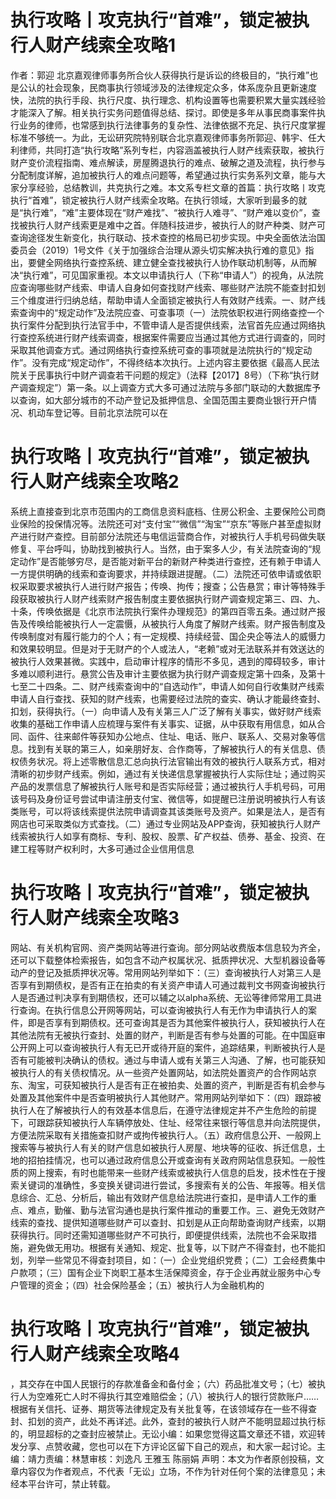 # 执行攻略丨攻克执行“首难”，锁定被执行人财产线索全攻略1

作者：郭迎 北京嘉观律师事务所合伙人获得执行是诉讼的终极目的，“执行难”也是公认的社会现象，民商事执行领域涉及的法律规定众多，体系庞杂且更新速度快，法院的执行手段、执行尺度、执行理念、机构设置等也需要积累大量实践经验才能深入了解。相关执行实务问题值得总结、探讨。即使是多年从事民商事案件执行业务的律师，也常感到执行法律事务的复杂性、法律依据不充足、执行尺度掌握标准不够统一。为此，无讼研究院特别联合北京嘉观律师事务所郭迎、韩宇、任大利律师，共同打造“执行攻略”系列专栏，内容涵盖被执行人财产线索获取，被执行财产变价流程指南、难点解读，房屋腾退执行的难点、破解之道及流程，执行参与分配制度详解，追加被执行人的难点问题等，希望通过执行实务系列文章，能与大家分享经验，总结教训，共克执行之难。本文系专栏文章的首篇：执行攻略丨攻克执行“首难”，锁定被执行人财产线索全攻略。在执行领域，大家听到最多的就是“执行难”，“难”主要体现在“财产难找”、“被执行人难寻”、“财产难以变价”，查找被执行人财产线索更是难中之首。伴随科技进步，被执行人的财产种类、财产可查询途径发生新变化，执行联动、技术查控的格局已初步实现。中央全面依法治国委员会（2019）1号文件《关于加强综合治理从源头切实解决执行难的意见》指出，要健全网络执行查控系统、建立健全查找被执行人协作联动机制等，从而解决“执行难”，可见国家重视。本文以申请执行人（下称“申请人”）的视角，从法院应查询哪些财产线索、申请人自身如何查找财产线索、哪些财产法院不能查封扣划三个维度进行归纳总结，帮助申请人全面锁定被执行人有效财产线索。一、财产线索查询中的“规定动作”及法院应查、可查事项（一）法院依职权进行网络查控一个执行案件分配到执行法官手中，不管申请人是否提供线索，法官首先应通过网络执行查控系统进行财产线索调查，根据案件需要应当通过其他方式进行调查的，同时采取其他调查方式。通过网络执行查控系统可查的事项就是法院执行的“规定动作”。没有完成“规定动作”，不得终结本次执行。上述内容主要依据《最高人民法院关于民事执行中财产调查若干问题的规定》（法释【2017】8号）（下称“执行财产调查规定”）第一条。以上调查方式大多可通过法院与多部门联动的大数据库予以查询，如大部分城市的不动产登记及抵押信息、全国范围主要商业银行开户情况、机动车登记等。目前北京法院可以在

# 执行攻略丨攻克执行“首难”，锁定被执行人财产线索全攻略2

系统上直接查到北京市范围内的工商信息资料底档、住房公积金、主要保险公司商业保险的投保情况等。法院还可对“支付宝”“微信”“淘宝”“京东”等账户甚至虚拟财产进行财产查控。目前部分法院还与电信运营商合作，对被执行人手机号码做失联修复、平台呼叫，协助找到被执行人。当然，由于案多人少，有关法院查询的“规定动作”是否能够穷尽，是否能对新平台的新财产种类进行查控，还有赖于申请人一方提供明确的线索和查询要求，并持续跟进提醒。（二）法院还可依申请或依职权采取要求被执行人进行财产报告；传唤、拘传；搜查；公告悬赏；审计等特殊手段获取被执行人财产线索财产报告制度主要依据执行财产调查规定第三、四、九、十条，传唤依据是《北京市法院执行案件办理规范》的第四百零五条。通过财产报告及传唤给能被执行人一定震慑，从被执行人角度了解财产线索。财产报告制度及传唤制度对有履行能力的个人；有一定规模、持续经营、国企央企等法人的威慑力和效果较明显。但是对于无财产的个人或法人，“老赖”或对无法联系并有效送达的被执行人效果甚微。实践中，启动审计程序的情形不多见，遇到的障碍较多，审计多难以顺利进行。悬赏公告及审计主要依据为执行财产调查规定第十四条，及第十七至二十四条。二、财产线索查询中的“自选动作”，申请人如何自行收集财产线索申请人自行查找、获知的财产线索，也需要经过法院的查实、确认才能最终查封、扣划，获得执行。（一）向申请人及有关第三人广泛了解有关事实，做好财产线索收集的基础工作申请人应梳理与案件有关事实、证据，从中获取有用信息，如从合同、函件、往来邮件等获知办公地点、住址、电话、账户、联系人、交易对象等信息。找到有关联的第三人，如亲朋好友、合作商等，了解被执行人的有关信息、债权债务状况。将上述零散信息汇总向执行法官输出有效的被执行人联系方式，相对清晰的初步财产线索。例如，通过有关快递信息掌握被执行人实际住址；通过购买产品的发票信息了解被执行人账号和是否实际经营；通过被执行人手机号码，可用该号码及身份证号尝试申请注册支付宝、微信等，如提醒已注册说明被执行人有该类账号，可以将该线索提供法院申请调查其该类账号及资产。如果是法人，是否有网店也可采取类似方式查找。（二）通过专业网站及APP查询，获知被执行人财产线索被执行人如享有商标、专利、股权、股票、矿产权益、债券、基金、投资、在建工程等财产权利时，大多可通过企业信用信息

# 执行攻略丨攻克执行“首难”，锁定被执行人财产线索全攻略3

网站、有关机构官网、资产类网站等进行查询。部分网站收费版本信息较为齐全，还可以下载整体检索报告，如包含不动产权属状况、抵质押状况、大型机器设备等动产的登记及抵质押状况等。常用网站列举如下：（三）查询被执行人对第三人是否享有到期债权，是否有正在拍卖的有关资产申请人可通过裁判文书网查询被执行人是否通过判决享有到期债权，还可以辅之以alpha系统、无讼等律师常用工具进行查询。在执行信息公开网等网站，可以查询被执行人有无作为申请执行人的案件，即是否享有到期债权。还可查询其是否为其他案件被执行人，获知被执行人在其他法院有无被执行查封、处置的财产，判断是否有参与处置的可能。在中国庭审公开网上可以查询被执行人有无已开或待开庭的案件，追踪结果，判断被执行人是否有可能被判决确认的债权。通过与申请人或有关第三人沟通、了解，也可能获知被执行人的有关债权情况。从一些资产处置网站，如法院处置资产的合作网站京东、淘宝，可获知被执行人是否有正在被拍卖、处置的资产，判断是否有机会参与处置及其他案件中是否查明被执行人其他财产。常用网站列举如下：（四）跟踪被执行人在了解被执行人的有效基本信息后，在遵守法律规定并不产生危险的前提下，可跟踪获知被执行人车辆停放处、住址、经常往来银行等信息并向法院提供，方便法院采取有关措施查扣财产或拘传被执行人。（五）政府信息公开、一般网上搜索等与被执行人有关的财产信息如被执行人房屋、地块等的征收、拆迁信息，土地的招拍挂情况，也可以通过政府信息公开或查询有关政府网站信息获知。一般性质的网上搜索，有时也能带来一些财产线索或被执行人信息的启发，技术性在于搜索关键词的准确性，多变换关键词进行尝试，多搜索有关的公告、年报等。相关信息综合、汇总、分析后，输出有效财产信息给法院进行查扣，是申请人工作的重点、难点，勤催、勤与法官沟通也是执行案件推动的重要工作。三、避免无效财产线索的查找、提供知道哪些财产可以查封、扣划是从正向帮助查询财产线索，以期获得执行。同时还需知道哪些财产不可执行，即便提供线索，法院也不会采取措施，避免做无用功。根据有关通知、规定、批复等，以下财产不得查封，也不能扣划，列举一些常见不得查封项目，如：（一）企业党组织党费；（二）工会经费集中户款项；（三）国有企业下岗职工基本生活保障资金，存于企业再就业服务中心专户管理的资金；（四）社会保险基金；（五）被执行人为金融机构的

# 执行攻略丨攻克执行“首难”，锁定被执行人财产线索全攻略4

，其交存在中国人民银行的存款准备金和备付金；（六）药品批准文号；（七）被执行人为空难死亡人时不得执行其空难赔偿金；（八）被执行人的银行贷款账户……根据有关信托、证券、期货等法律规定及有关批复等，在该领域存在一些不得查封、扣划的资产，此处不再详述。此外，查封的被执行人财产不能明显超过执行标的，明显超标的之查封应被禁止。无讼小编：如果您觉得这篇文章还不错，欢迎转发分享、点赞收藏，您也可以在下方评论区留下自己的观点，和大家一起讨论。主编：靖力责编：林慧审核：刘逸凡 王雅玉 陈丽娟 声明：本文为作者原创投稿，文章内容仅为作者观点，不代表「无讼」立场，不作为针对任何个案的法律意见；未经本平台许可，禁止转载。

